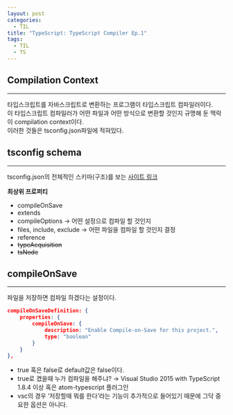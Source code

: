 ```yaml
---
layout: post
categories:
  - TIL
title: "TypeScript: TypeScript Compiler Ep.1"
tags:
  - TIL
  - TS
---
```

## __Compilation Context__
---
타입스크립트를 자바스크립트로 변환하는 프로그램이 타입스크립트 컴파일러이다.   
이 타입스크립트 컴파일러가 어떤 파일과 어떤 방식으로 변환할 것인지 규명해 둔 맥락이 compilation context이다.  
이러한 것들은 tsconfig.json파일에 적혀있다.

## __tsconfig schema__
---
tsconfig.json의 전체적인 스키마(구조)를 보는 [사이트 링크](https://json.schemastore.org/tsconfig)

**최상위 프로퍼티**
- compileOnSave
- extends
- compileOptions → 어떤 설정으로 컴파일 할 것인지
- files, include, exclude → 어떤 파일을 컴파일 할 것인지 결정
- reference
- ~~typeAcquisition~~
- ~~tsNode~~

## __compileOnSave__
---
파일을 저장하면 컴파일 하겠다는 설정이다.

```json
compileOnSaveDefinition: {
	properties: {
		compileOnSave: {
			description: "Enable Compile-on-Save for this project.",
			type: "boolean"
		}
	}
},
```
- true 혹은 false로 default값은 false이다.
- true로 켰을때 누가 컴파일을 해주냐? → Visual Studio 2015 with TypeScript 1.8.4 이상 혹은 atom-typescript 플러그인
- vsc의 경우 ‘저장할때 뭐를 한다’라는 기능이 추가적으로 들어있기 때문에 그닥 중요한 옵션은 아니다.